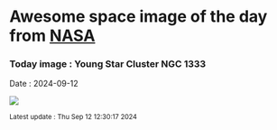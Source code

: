 
# Awesome space image of the day from [NASA](https://api.nasa.gov/)

### Today image : Young Star Cluster NGC 1333
Date : 2024-09-12

![](https://apod.nasa.gov/apod/image/2409/NGC1333Webb1024.jpg)

<small>Latest update : Thu Sep 12 12:30:17 2024</small>
        